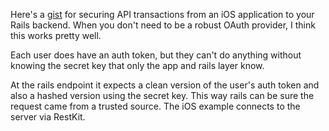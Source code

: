 Here's a [gist]() for securing API transactions from an iOS application to your Rails backend. When you don't need to be a robust OAuth provider, I think this works pretty well.

Each user does have an auth token, but they can't do anything without knowing the secret key that only the app and rails layer know.

At the rails endpoint it expects a clean version of the user's auth token and also a hashed version using the secret key. This way rails can be sure the request came from a trusted source. The iOS example connects to the server via RestKit.

<script src="https://gist.github.com/4336694.js"></script>